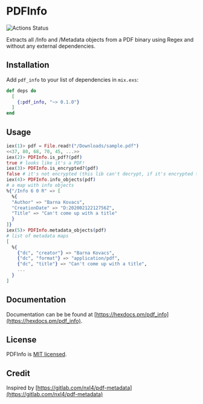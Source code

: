 # PDFInfo

![Actions Status](https://github.com/preciz/pdf_info/workflows/test/badge.svg)

Extracts all /Info and /Metadata objects from a PDF binary using Regex
and without any external dependencies.

## Installation

Add `pdf_info` to your list of dependencies in `mix.exs`:

```elixir
def deps do
  [
    {:pdf_info, "~> 0.1.0"}
  ]
end
```

## Usage

```elixir
iex(1)> pdf = File.read!("/Downloads/sample.pdf")
<<37, 80, 68, 70, 45, ...>>
iex(2)> PDFInfo.is_pdf?(pdf)
true # looks like it's a PDF!
iex(3)> PDFInfo.is_encrypted?(pdf)
false # it's not encrypted (this lib can't decrypt, if it's encrypted then decrypt first)
iex(4)> PDFInfo.info_objects(pdf)
# a map with info objects
%{"/Info 6 0 R" => [
  %{
  "Author" => "Barna Kovacs",
  "CreationDate" => "D:20200212212756Z",
  "Title" => "Can't come up with a title"
  }
]}
iex(5)> PDFInfo.metadata_objects(pdf)
# list of metadata maps
[
  %{
    {"dc", "creator"} => "Barna Kovacs",
    {"dc", "format"} => "application/pdf",
    {"dc", "title"} => "Can't come up with a title",
    ...
  }
]

```

## Documentation

Documentation can be be found at [https://hexdocs.pm/pdf_info](https://hexdocs.pm/pdf_info).

## License

PDFInfo is [MIT licensed](LICENSE).

## Credit

Inspired by [https://gitlab.com/nxl4/pdf-metadata](https://gitlab.com/nxl4/pdf-metadata)
